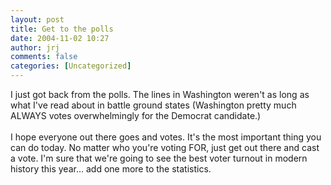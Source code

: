 ```yaml
---
layout: post
title: Get to the polls
date: 2004-11-02 10:27
author: jrj
comments: false
categories: [Uncategorized]
---
```

I just got back from the polls. The lines in Washington weren't as long as what I've read about in battle ground states (Washington pretty much ALWAYS votes overwhelmingly for the Democrat candidate.)<br /><br />I hope everyone out there goes and votes. It's the most important thing you can do today. No matter who you're voting FOR, just get out there and cast a vote. I'm sure that we're going to see the best voter turnout in modern history this year... add one more to the statistics.
